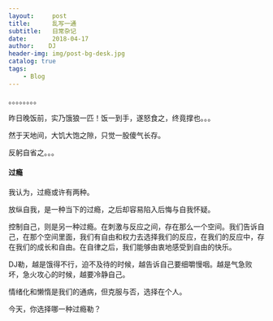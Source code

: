 ```yaml
---
layout:     post
title:      乱写一通
subtitle:   日常杂记
date:       2018-04-17
author:    DJ
header-img: img/post-bg-desk.jpg
catalog: true
tags:
    - Blog
---
```



。。。。。。。。

昨日晚饭前，实乃饿狼一匹！饭一到手，遂怒食之，终竟撑也。。。

然于天地间，大饥大饱之隙，只觉一股傻气长存。

反躬自省之。。。



#### 过瘾

我认为，过瘾或许有两种。

放纵自我，是一种当下的过瘾，之后却容易陷入后悔与自我怀疑。

控制自己，则是另一种过瘾。在刺激与反应之间，存在那么一个空间。我们告诉自己，在那个空间里面，我们有自由和权力去选择我们的反应，在我们的反应中，存在我们的成长和自由。在自律之后，我们能够由衷地感受到自由的快乐。

DJ勒，越是饿得不行，迫不及待的时候，越告诉自己要细嚼慢咽。越是气急败坏，急火攻心的时候，越要冷静自己。

情绪化和懒惰是我们的通病，但克服与否，选择在个人。

今天，你选择哪一种过瘾勒？
